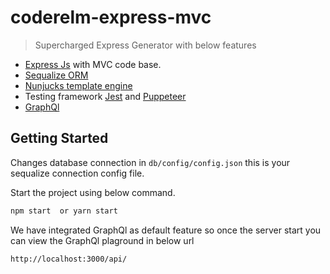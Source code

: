# coderelm-express-mvc 

> Supercharged Express Generator with below features

* [Express Js](https://expressjs.com/) with MVC code base.
* [Sequalize ORM](http://docs.sequelizejs.com/)
* [Nunjucks template engine](https://mozilla.github.io/nunjucks/) 
* Testing framework [Jest](https://jestjs.io/) and [Puppeteer](https://github.com/GoogleChrome/puppeteer)
* [GraphQl](https://graphql.org/)


## Getting Started

Changes database connection in `db/config/config.json` this is your sequalize connection config file.

Start the project using below command.

```bash
npm start  or yarn start
```

We have integrated GraphQl as default feature so once the server start you can view the GraphQl plaground in below
url

```bash
http://localhost:3000/api/
```
